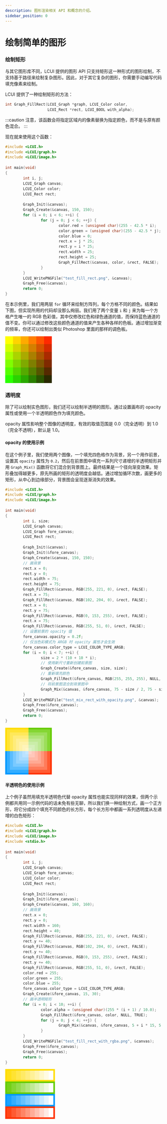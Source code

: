 ```yaml
---
description: 图形渲染相关 API 和概念的介绍。
sidebar_position: 0
---
```


# 绘制简单的图形

### 绘制矩形 <a id="&#x7ED8;&#x5236;&#x77E9;&#x5F62;"></a>

与其它图形库不同，LCUI 提供的图形 API 只支持矩形这一种形式的图形绘制，不支持基于路径来绘制复杂图形。因此，对于其它复杂的图形，你需要手动编写代码填充像素来绘制。

LCUI 提供了一种绘制矩形的方法：

```c
int Graph_FillRect(LCUI_Graph *graph, LCUI_Color color,
                   LCUI_Rect *rect, LCUI_BOOL with_alpha);
```

:::caution
注意，该函数会将指定区域内的像素替换为指定颜色，而不是与原有颜色混合。
:::

现在就来使用这个函数：

```c
#include <LCUI.h>
#include <LCUI/graph.h>
#include <LCUI/image.h>

int main(void)
{
        int i, j;
        LCUI_Graph canvas;
        LCUI_Color color;
        LCUI_Rect rect;

        Graph_Init(&canvas);
        Graph_Create(&canvas, 150, 150);
        for (i = 0; i < 6; ++i) {
                for (j = 0; j < 6; ++j) {
                        color.red = (unsigned char)(255 - 42.5 * i);
                        color.green = (unsigned char)(255 - 42.5 * j);
                        color.blue = 0;
                        rect.x = j * 25;
                        rect.y = i * 25;
                        rect.width = 25;
                        rect.height = 25;
                        Graph_FillRect(&canvas, color, &rect, FALSE);
                }
        }
        LCUI_WritePNGFile("test_fill_rect.png", &canvas);
        Graph_Free(&canvas);
        return 0;
}

```

在本示例里，我们用两层 `for` 循环来绘制方阵列，每个方格不同的颜色。结果如下图，但实现所用的代码却没那么绚丽。我们用了两个变量 `i` 和 `j` 来为每一个方格产生唯一的 RGB 色彩值，其中仅修改红色和绿色通道的值，而保持蓝色通道的值不变。你可以通过修改这些颜色通道的值来产生各种各样的色板。通过增加渐变的频率，你还可以绘制出类似 Photoshop 里面的那样的调色板。

![test\_fill\_rect.png](/img/test_fill_rect.png)

### 透明度

除了可以绘制实色图形，我们还可以绘制半透明的图形。通过设置画布的 opacity 属性或使用一个半透明颜色作为填充颜色。

opacity 属性影响整个图像的透明度，有效的取值范围是 0.0（完全透明）到 1.0（完全不透明），默认是 1.0。

#### opacity 的使用示例

在这个例子里，我们使用两个图像，一个填充四色格作为背景，另一个用作前景，设置其 `opacity` 属性为 `0.2`，然后在前景图中填充一系列尺寸递增的半透明矩形并用 `Graph_Mix()` 函数将它们混合到背景图上。最终结果是一个径向渐变效果。矩形叠加得越更多，原先所画的矩形的透明度会越低。通过增加循环次数，画更多的矩形，从中心到边缘部分，背景图会呈现逐渐消失的效果。

```c
#include <LCUI.h>
#include <LCUI/graph.h>
#include <LCUI/image.h>

int main(void)
{
        int i, size;
        LCUI_Graph canvas;
        LCUI_Graph fore_canvas;
        LCUI_Rect rect;

        Graph_Init(&canvas);
        Graph_Init(&fore_canvas);
        Graph_Create(&canvas, 150, 150);
        // 画背景
        rect.x = 0;
        rect.y = 0;
        rect.width = 75;
        rect.height = 75;
        Graph_FillRect(&canvas, RGB(255, 221, 0), &rect, FALSE);
        rect.x = 75;
        Graph_FillRect(&canvas, RGB(102, 204, 0), &rect, FALSE);
        rect.x = 0;
        rect.y = 75;
        Graph_FillRect(&canvas, RGB(0, 153, 255), &rect, FALSE);
        rect.x = 75;
        Graph_FillRect(&canvas, RGB(255, 51, 0), &rect, FALSE);
        // 设置前景的 opacity 值
        fore_canvas.opacity = 0.2f;
        // 仅当色彩模式为 ARGB 时 opacity 属性才会生效
        fore_canvas.color_type = LCUI_COLOR_TYPE_ARGB;
        for (i = 0; i < 7; ++i) {
                size = 2 * (10 + 10 * i);
                // 使用新尺寸重新创建前景图
                Graph_Create(&fore_canvas, size, size);
                // 重新填充颜色
                Graph_FillRect(&fore_canvas, RGB(255, 255, 255), NULL, TRUE);
                // 将前景图混合到背景图中
                Graph_Mix(&canvas, &fore_canvas, 75 - size / 2, 75 - size / 2, FALSE);
        }
        LCUI_WritePNGFile("test_mix_rect_with_opacity.png", &canvas);
        Graph_Free(&fore_canvas);
        Graph_Free(&canvas);
        return 0;
}

```

![test\_mix\_rect\_with\_opacity.png](/img/test_mix_rect_with_opacity.png)

#### 半透明色的使用示例

上个例子虽然用填充半透明色代替 opacity 属性也能实现同样的效果，但两个示例都共用同一示例代码的话未免有些无聊，所以我们换一种绘制方式，画一个正方形，将它分成四个填充不同颜色的长方形，每个长方形中都画一系列透明度从左递增的白色矩形：

```c
#include <LCUI.h>
#include <LCUI/graph.h>
#include <LCUI/image.h>
#include <stdio.h>

int main(void)
{
        int i, j;
        LCUI_Graph canvas;
        LCUI_Graph fore_canvas;
        LCUI_Color color;
        LCUI_Rect rect;

        Graph_Init(&canvas);
        Graph_Init(&fore_canvas);
        Graph_Create(&canvas, 160, 160);
        // 画背景
        rect.x = 0;
        rect.y = 0;
        rect.width = 160;
        rect.height = 40;
        Graph_FillRect(&canvas, RGB(255, 221, 0), &rect, FALSE);
        rect.y += 40;
        Graph_FillRect(&canvas, RGB(102, 204, 0), &rect, FALSE);
        rect.y += 40;
        Graph_FillRect(&canvas, RGB(0, 153, 255), &rect, FALSE);
        rect.y += 40;
        Graph_FillRect(&canvas, RGB(255, 51, 0), &rect, FALSE);
        color.red = 255;
        color.green = 255;
        color.blue = 255;
        fore_canvas.color_type = LCUI_COLOR_TYPE_ARGB;
        Graph_Create(&fore_canvas, 15, 30);
        // 画半透明矩形
        for (i = 0; i < 10; ++i) {
                color.alpha = (unsigned char)(255 * (i + 1) / 10.0);
                Graph_FillRect(&fore_canvas, color, NULL, TRUE);
                for (j = 0; j < 4; ++j) {
                        Graph_Mix(&canvas, &fore_canvas, 5 + i * 15, 5 + j * 40, TRUE);
                }
        }
        LCUI_WritePNGFile("test_fill_rect_with_rgba.png", &canvas);
        Graph_Free(&fore_canvas);
        Graph_Free(&canvas);
        return 0;
}

```

![test\_fill\_rect\_with\_rgba.png](/img/test_fill_rect_with_rgba.png)



